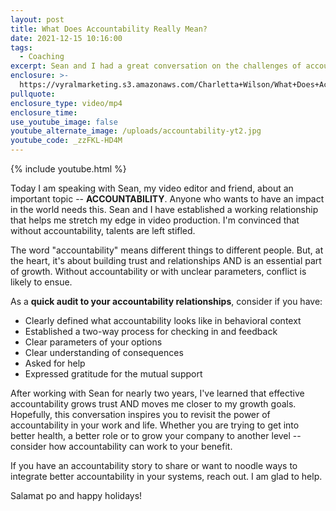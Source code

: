 ```yaml
---
layout: post
title: What Does Accountability Really Mean?
date: 2021-12-15 10:16:00
tags:
  - Coaching
excerpt: Sean and I had a great conversation on the challenges of accountability.
enclosure: >-
  https://vyralmarketing.s3.amazonaws.com/Charletta+Wilson/What+Does+Accountability+Mean_.mp4
pullquote:
enclosure_type: video/mp4
enclosure_time:
use_youtube_image: false
youtube_alternate_image: /uploads/accountability-yt2.jpg
youtube_code: _zzFKL-HD4M
---
```

{% include youtube.html %}

Today I am speaking with Sean, my video editor and friend, about an important topic --&nbsp;**ACCOUNTABILITY**. Anyone who wants to have an impact in the world needs this. Sean and I have established a working relationship that helps me stretch my edge in video production. I'm convinced that without accountability, talents are left stifled.

The word "accountability" means different things to different people. But, at the heart, it's about building trust and relationships AND is an essential part of growth. Without accountability or with unclear parameters, conflict is likely to ensue.

As a&nbsp;**quick audit to your accountability relationships**, consider if you have:

* Clearly defined what accountability looks like in behavioral context&nbsp;
* Established a two-way process for checking in and feedback
* Clear parameters of your options
* Clear understanding of consequences
* Asked for help
* Expressed gratitude for the mutual support

After working with Sean for nearly two years, I've learned that effective accountability grows trust AND moves me closer to my growth goals. Hopefully, this conversation inspires you to revisit the power of accountability in your work and life. Whether you are trying to get into better health, a better role or to grow your company to another level -- consider how accountability can work to your benefit.&nbsp;&nbsp;

If you have an accountability story to share or want to noodle ways to integrate better accountability in your systems, reach out. I am glad to help.

Salamat po and happy holidays\!
